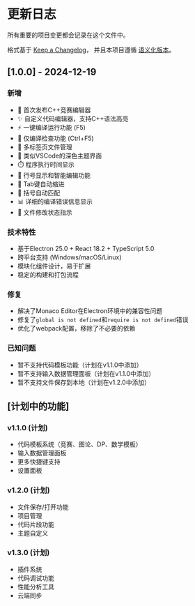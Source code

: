 # 更新日志

所有重要的项目变更都会记录在这个文件中。

格式基于 [Keep a Changelog](https://keepachangelog.com/zh-CN/1.0.0/)，
并且本项目遵循 [语义化版本](https://semver.org/lang/zh-CN/)。

## [1.0.0] - 2024-12-19

### 新增
- 🎉 首次发布C++竞赛编辑器
- ✨ 自定义代码编辑器，支持C++语法高亮
- ⚡ 一键编译运行功能 (F5)
- 🔧 仅编译检查功能 (Ctrl+F5)
- 📁 多标签页文件管理
- 🎨 类似VSCode的深色主题界面
- ⏱️ 程序执行时间显示
- 📝 行号显示和智能编辑功能
- 🔄 Tab键自动缩进
- 🔗 括号自动匹配
- 📊 详细的编译错误信息显示
- 💾 文件修改状态指示

### 技术特性
- 基于Electron 25.0 + React 18.2 + TypeScript 5.0
- 跨平台支持 (Windows/macOS/Linux)
- 模块化组件设计，易于扩展
- 稳定的构建和打包流程

### 修复
- 解决了Monaco Editor在Electron环境中的兼容性问题
- 修复了`global is not defined`和`require is not defined`错误
- 优化了webpack配置，移除了不必要的依赖

### 已知问题
- 暂不支持代码模板功能（计划在v1.1.0中添加）
- 暂不支持输入数据管理面板（计划在v1.1.0中添加）
- 暂不支持文件保存到本地（计划在v1.2.0中添加）

## [计划中的功能]

### v1.1.0 (计划)
- 代码模板系统（竞赛、图论、DP、数学模板）
- 输入数据管理面板
- 更多快捷键支持
- 设置面板

### v1.2.0 (计划)
- 文件保存/打开功能
- 项目管理
- 代码片段功能
- 主题自定义

### v1.3.0 (计划)
- 插件系统
- 代码调试功能
- 性能分析工具
- 云端同步
